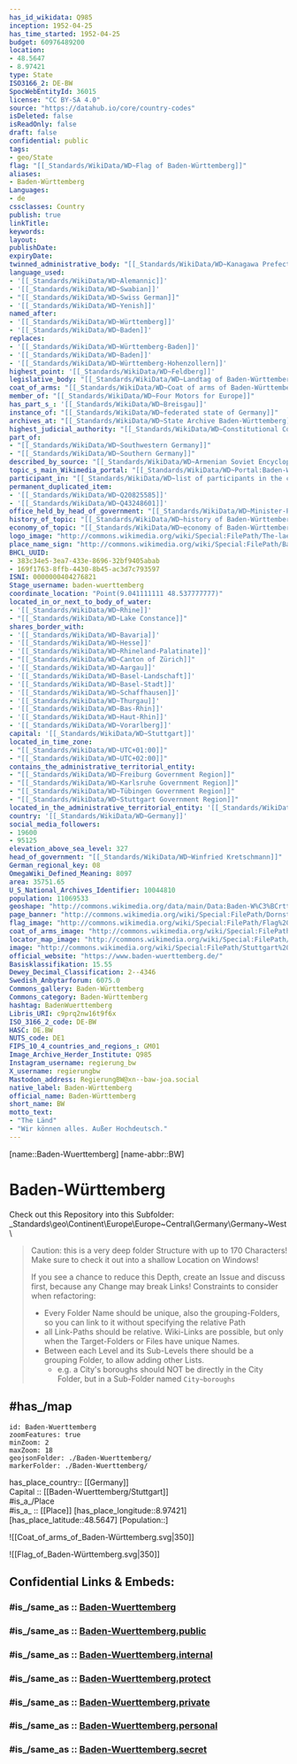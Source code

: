 ```yaml
---
has_id_wikidata: Q985
inception: 1952-04-25
has_time_started: 1952-04-25
budget: 60976489200
location:
- 48.5647
- 8.97421
type: State
ISO3166_2: DE-BW
SpocWebEntityId: 36015
license: "CC BY-SA 4.0"
source: "https://datahub.io/core/country-codes"
isDeleted: false
isReadOnly: false
draft: false
confidential: public
tags:
- geo/State
flag: "[[_Standards/WikiData/WD~Flag of Baden-Württemberg]]"
aliases:
- Baden-Württemberg
Languages:
- de
cssclasses: Country
publish: true
linkTitle: 
keywords: 
layout: 
publishDate: 
expiryDate: 
twinned_administrative_body: "[[_Standards/WikiData/WD~Kanagawa Prefecture]]"
language_used:
- '[[_Standards/WikiData/WD~Alemannic]]'
- '[[_Standards/WikiData/WD~Swabian]]'
- "[[_Standards/WikiData/WD~Swiss German]]"
- '[[_Standards/WikiData/WD~Yenish]]'
named_after:
- '[[_Standards/WikiData/WD~Württemberg]]'
- '[[_Standards/WikiData/WD~Baden]]'
replaces:
- '[[_Standards/WikiData/WD~Württemberg-Baden]]'
- '[[_Standards/WikiData/WD~Baden]]'
- '[[_Standards/WikiData/WD~Württemberg-Hohenzollern]]'
highest_point: '[[_Standards/WikiData/WD~Feldberg]]'
legislative_body: "[[_Standards/WikiData/WD~Landtag of Baden-Württemberg]]"
coat_of_arms: "[[_Standards/WikiData/WD~Coat of arms of Baden-Württemberg]]"
member_of: "[[_Standards/WikiData/WD~Four Motors for Europe]]"
has_part_s_: '[[_Standards/WikiData/WD~Breisgau]]'
instance_of: "[[_Standards/WikiData/WD~federated state of Germany]]"
archives_at: "[[_Standards/WikiData/WD~State Archive Baden-Württemberg]]"
highest_judicial_authority: "[[_Standards/WikiData/WD~Constitutional Court of Baden-Württemberg]]"
part_of:
- "[[_Standards/WikiData/WD~Southwestern Germany]]"
- "[[_Standards/WikiData/WD~Southern Germany]]"
described_by_source: "[[_Standards/WikiData/WD~Armenian Soviet Encyclopedia]]"
topic_s_main_Wikimedia_portal: "[[_Standards/WikiData/WD~Portal:Baden-Württemberg]]"
participant_in: "[[_Standards/WikiData/WD~list of participants in the coalition talks between the CDU/CSU and SPD in 2013]]"
permanent_duplicated_item:
- '[[_Standards/WikiData/WD~Q20825585]]'
- '[[_Standards/WikiData/WD~Q43248601]]'
office_held_by_head_of_government: "[[_Standards/WikiData/WD~Minister-President of Baden-Württemberg]]"
history_of_topic: "[[_Standards/WikiData/WD~history of Baden-Württemberg]]"
economy_of_topic: "[[_Standards/WikiData/WD~economy of Baden-Württemberg]]"
logo_image: "http://commons.wikimedia.org/wiki/Special:FilePath/The-laend03.svg"
place_name_sign: "http://commons.wikimedia.org/wiki/Special:FilePath/Baden-W%C3%BCrttemberg%20Border%20Sign.svg"
BHCL_UUID:
- 383c34e5-3ea7-433e-8696-32bf9405abab
- 169f1763-8ffb-4430-8b45-ac3d7c793597
ISNI: 0000000404276821
Stage_username: baden-wuerttemberg
coordinate_location: "Point(9.041111111 48.537777777)"
located_in_or_next_to_body_of_water:
- '[[_Standards/WikiData/WD~Rhine]]'
- "[[_Standards/WikiData/WD~Lake Constance]]"
shares_border_with:
- '[[_Standards/WikiData/WD~Bavaria]]'
- '[[_Standards/WikiData/WD~Hesse]]'
- '[[_Standards/WikiData/WD~Rhineland-Palatinate]]'
- "[[_Standards/WikiData/WD~Canton of Zürich]]"
- '[[_Standards/WikiData/WD~Aargau]]'
- '[[_Standards/WikiData/WD~Basel-Landschaft]]'
- '[[_Standards/WikiData/WD~Basel-Stadt]]'
- '[[_Standards/WikiData/WD~Schaffhausen]]'
- '[[_Standards/WikiData/WD~Thurgau]]'
- '[[_Standards/WikiData/WD~Bas-Rhin]]'
- '[[_Standards/WikiData/WD~Haut-Rhin]]'
- '[[_Standards/WikiData/WD~Vorarlberg]]'
capital: '[[_Standards/WikiData/WD~Stuttgart]]'
located_in_time_zone:
- "[[_Standards/WikiData/WD~UTC+01:00]]"
- "[[_Standards/WikiData/WD~UTC+02:00]]"
contains_the_administrative_territorial_entity:
- "[[_Standards/WikiData/WD~Freiburg Government Region]]"
- "[[_Standards/WikiData/WD~Karlsruhe Government Region]]"
- "[[_Standards/WikiData/WD~Tübingen Government Region]]"
- "[[_Standards/WikiData/WD~Stuttgart Government Region]]"
located_in_the_administrative_territorial_entity: '[[_Standards/WikiData/WD~Germany]]'
country: '[[_Standards/WikiData/WD~Germany]]'
social_media_followers:
- 19600
- 95125
elevation_above_sea_level: 327
head_of_government: "[[_Standards/WikiData/WD~Winfried Kretschmann]]"
German_regional_key: 08
OmegaWiki_Defined_Meaning: 8097
area: 35751.65
U_S_National_Archives_Identifier: 10044810
population: 11069533
geoshape: "http://commons.wikimedia.org/data/main/Data:Baden-W%C3%BCrttemberg.map"
page_banner: "http://commons.wikimedia.org/wiki/Special:FilePath/Dornstetten-banner-1.jpg"
flag_image: "http://commons.wikimedia.org/wiki/Special:FilePath/Flag%20of%20Baden-W%C3%BCrttemberg.svg"
coat_of_arms_image: "http://commons.wikimedia.org/wiki/Special:FilePath/Greater%20coat%20of%20arms%20of%20Baden-W%C3%BCrttemberg.svg"
locator_map_image: "http://commons.wikimedia.org/wiki/Special:FilePath/Locator%20map%20Baden-W%C3%BCrttemberg%20in%20Germany.svg"
image: "http://commons.wikimedia.org/wiki/Special:FilePath/Stuttgart%20-%20Oberer%20Schlossgarten%20-%20panoramio%20%282%29.jpg"
official_website: "https://www.baden-wuerttemberg.de/"
Basisklassifikation: 15.55
Dewey_Decimal_Classification: 2--4346
Swedish_Anbytarforum: 6075.0
Commons_gallery: Baden-Württemberg
Commons_category: Baden-Württemberg
hashtag: BadenWuerttemberg
Libris_URI: c9prq2nw16t9f6x
ISO_3166_2_code: DE-BW
HASC: DE.BW
NUTS_code: DE1
FIPS_10_4_countries_and_regions_: GM01
Image_Archive_Herder_Institute: Q985
Instagram_username: regierung_bw
X_username: regierungbw
Mastodon_address: RegierungBW@xn--baw-joa.social
native_label: Baden-Württemberg
official_name: Baden-Württemberg
short_name: BW
motto_text:
- "The Länd"
- "Wir können alles. Außer Hochdeutsch."
---
```


[name::Baden-Wuerttemberg] 
[name-abbr::BW] 

# Baden-Württemberg 

Check out this Repository into this Subfolder: 
\_Standards\geo\Continent\Europe\Europe~Central\Germany\Germany~West\ 

> Caution: this is a very deep folder Structure with up to 170 Characters! 
> Make sure to check it out into a shallow Location on Windows! 
> 
> If you see a chance to reduce this Depth, create an Issue and discuss first, because any Change may break Links! 
> Constraints to consider when refactoring: 
> - Every Folder Name should be unique, also the grouping-Folders, so you can link to it without specifying the relative Path 
> - all Link-Paths should be relative. Wiki-Links are possible, but only when the Target-Folders or Files have unique Names. 
> - Between each Level and its Sub-Levels there should be a grouping Folder, to allow adding other Lists. 
>   - e.g. a City's boroughs should NOT be directly in the City Folder, but in a Sub-Folder named `City~boroughs` 

## #has_/map 

```leaflet
id: Baden-Wuerttemberg
zoomFeatures: true 
minZoom: 2 
maxZoom: 18
geojsonFolder: ./Baden-Wuerttemberg/
markerFolder: ./Baden-Wuerttemberg/
```

has_place_country:: [[Germany]]  
Capital :: [[Baden-Wuerttemberg/Stuttgart]]  
#is_a_/Place  
#is_a_ :: [[Place]] 
[has_place_longitude::8.97421] 
[has_place_latitude::48.5647] 
[Population::] 

![[Coat_of_arms_of_Baden-Württemberg.svg|350]] 

![[Flag_of_Baden-Württemberg.svg|350]] 


## Confidential Links & Embeds: 

### #is_/same_as :: [Baden-Wuerttemberg](/_Standards/Earth/Continent/Europe/Europe~Central/Germany/Germany~West/Baden-Wuerttemberg.md) 

### #is_/same_as :: [Baden-Wuerttemberg.public](/_public/Earth/Continent/Europe/Europe~Central/Germany/Germany~West/Baden-Wuerttemberg.public.md) 

### #is_/same_as :: [Baden-Wuerttemberg.internal](/_internal/Earth/Continent/Europe/Europe~Central/Germany/Germany~West/Baden-Wuerttemberg.internal.md) 

### #is_/same_as :: [Baden-Wuerttemberg.protect](/_protect/Earth/Continent/Europe/Europe~Central/Germany/Germany~West/Baden-Wuerttemberg.protect.md) 

### #is_/same_as :: [Baden-Wuerttemberg.private](/_private/Earth/Continent/Europe/Europe~Central/Germany/Germany~West/Baden-Wuerttemberg.private.md) 

### #is_/same_as :: [Baden-Wuerttemberg.personal](/_personal/Earth/Continent/Europe/Europe~Central/Germany/Germany~West/Baden-Wuerttemberg.personal.md) 

### #is_/same_as :: [Baden-Wuerttemberg.secret](/_secret/Earth/Continent/Europe/Europe~Central/Germany/Germany~West/Baden-Wuerttemberg.secret.md)

